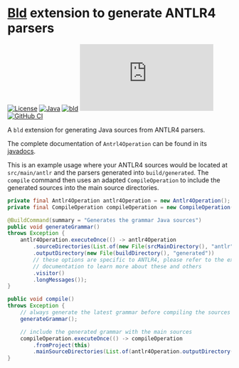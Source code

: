 # [Bld](https://github.com/rife2/rife2/wiki/What-Is-Bld) extension to generate ANTLR4 parsers

[![License](https://img.shields.io/badge/license-Apache%20License%202.0-blue.svg)](https://opensource.org/licenses/Apache-2.0)
[![Java](https://img.shields.io/badge/java-17%2B-blue)](https://www.oracle.com/java/technologies/javase/jdk17-archive-downloads.html)
[![bld](https://img.shields.io/badge/2.0.0-FA9052?label=bld&labelColor=2392FF)](https://rife2.com/bld)
[![Release](https://flat.badgen.net/maven/v/metadata-url/https:/repo.rife2.com/releases/com/uwyn/rife2/bld-antlr4/maven-metadata.xml)](https://repo.rife2.com/#/releases/com/uwyn/rife2/bld-antlr4)
[![GitHub CI](https://github.com/rife2/bld-antlr4/actions/workflows/bld.yml/badge.svg)](https://github.com/rife2/bld-antlr4/actions/workflows/bld.yml)

A `bld` extension for generating Java sources from ANTLR4 parsers.

The complete documentation of `Antrl4Operation` can be found in its [javadocs](https://rife2.github.io/bld-antlr4/rife/bld/extension/Antlr4Operation.html).

This is an example usage where your ANTLR4 sources would be located at
`src/main/antlr` and the parsers generated into `build/generated`. The `compile`
command then uses an adapted `CompileOperation` to include the generated
sources into the main source directories.

```java
private final Antlr4Operation antlr4Operation = new Antlr4Operation();
private final CompileOperation compileOperation = new CompileOperation();

@BuildCommand(summary = "Generates the grammar Java sources")
public void generateGrammar()
throws Exception {
    antlr4Operation.executeOnce(() -> antlr4Operation
        .sourceDirectories(List.of(new File(srcMainDirectory(), "antlr")))
        .outputDirectory(new File(buildDirectory(), "generated"))
        // these options are specific to ANTLR4, please refer to the extension
        // documentation to learn more about these and others
        .visitor()
        .longMessages());
}

public void compile()
throws Exception {
    // always generate the latest grammar before compiling the sources
    generateGrammar();

    // include the generated grammar with the main sources
    compileOperation.executeOnce(() -> compileOperation
        .fromProject(this)
        .mainSourceDirectories(List.of(antlr4Operation.outputDirectory())));
}
```